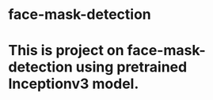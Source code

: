# face-mask-detection

# This is project on face-mask-detection using pretrained Inceptionv3 model.

